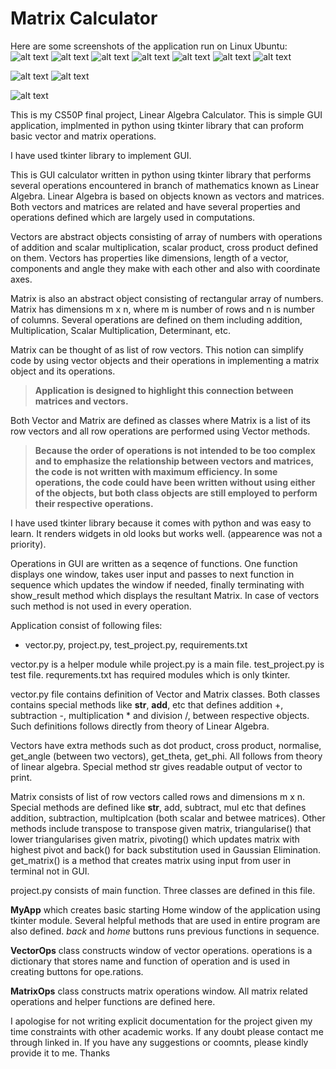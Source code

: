 # Matrix Calculator

Here are some screenshots of the application run on Linux Ubuntu:
  ![alt text](screenshots/home_window.png)
  ![alt text](screenshots/vector_window.png)
  ![alt text](screenshots/general_vector_input.png)
  ![alt text](screenshots/general_vector_result.png)
  ![alt text](screenshots/input_result_vector.png)
  ![alt text](screenshots/matrix_window.png)
  ![alt text](screenshots/general_matrix_input.png)

  
  ![alt text](screenshots/general_matrix_input2.png)
  ![alt text](screenshots/general_matrix_input3.png) 

  
  ![alt text](screenshots/general_matrix_result.png)
   
   
This is my CS50P final project, Linear Algebra Calculator. This is simple GUI application, implmented in python using tkinter library that can proform basic vector and matrix operations. 

I have used tkinter library to implement GUI.

This is GUI calculator written in python using tkinter library that performs several operations encountered in branch of mathematics known as Linear Algebra. 
Linear Algebra is based on objects known as vectors and matrices. Both vectors and matrices are related and have several properties and operations defined which are largely used in computations. 
  
  Vectors are abstract objects consisting of array of numbers with operations of addition and scalar multiplication, scalar product, cross  product defined on them. Vectors has properties like dimensions, length of a vector, components and angle they make with each other and also with coordinate axes. 

  Matrix is also an abstract object consisting of rectangular array of numbers. Matrix has dimensions m x n, where m is number of rows and n is number of columns. Several operations are defined on them including addition, Multiplication, Scalar Multiplication, Determinant, etc.

  Matrix can be thought of as list of row vectors. This notion can simplify code by using vector objects and their operations in implementing a matrix object and its operations. 

  >**Application is designed to highlight this connection between matrices and vectors.**

  Both Vector and Matrix are defined as classes where Matrix is a list of its row vectors and all row operations are performed using Vector methods.

  >**Because the order of operations is not intended to be too complex and to emphasize the relationship between vectors and matrices, the code is not written with maximum efficiency. In some operations, the code could have been written without using either of the objects, but both class objects are still employed to perform their respective operations.**

  I have used tkinter library because it comes with python and was easy to learn. It renders widgets in old looks but works well. (appearence was not a priority).

  Operations in GUI are written as a seqence of functions. One function displays one window, takes user input and passes to next function in sequence which updates the window if needed, finally terminating with show_result method which displays the resultant Matrix. In case of vectors such method is not used in every operation.

  Application consist of following files:
  - vector.py,  project.py, test_project.py, requirements.txt

  vector.py is a helper module while project.py is a main file. test_project.py is test file. requrements.txt has required modules which is only tkinter.

  vector.py file contains definition of Vector and Matrix classes. Both classes contains special methods like __str__, __add__, etc that defines addition +, subtraction -, multiplication * and division /, between respective objects. Such definitions follows directly from theory of Linear Algebra. 

  Vectors have extra methods such as dot product, cross product, normalise, get_angle (between two vectors), get_theta, get_phi. All follows from theory of linear algebra. Special method str gives readable output of vector to print.

  Matrix consists of list of row vectors called rows and dimensions m x n. Special methods are defined like __str__, add, subtract, mul etc that defines addition, subtraction, multiplcation (both scalar and betwee matrices). Other methods include transpose to transpose given matrix, triangularise() that lower triangularises given matrix, pivoting() which updates matrix with highest pivot and back() for back substitution used in Gaussian Elimination. get_matrix() is a method that creates matrix using input from user in terminal not in GUI. 

  project.py consists of main function. Three classes are defined in this file. 
  
  **MyApp** which creates basic starting Home window of the application using tkinter module. Several helpful methods that are used in entire program are also defined. *back* and *home* buttons runs previous functions in sequence.

  **VectorOps** class constructs window of vector operations. operations is a dictionary that stores name and function of operation and is used in creating buttons for ope.rations. 

  **MatrixOps** class constructs matrix operations window. All matrix related operations and helper functions are defined here.

  I apologise for not writing explicit documentation for the project given my time constraints with other academic works. If any doubt please contact me through linked in. 
  If you have any suggestions or coomnts, please kindly provide it to me.
  Thanks

  

   


     
    



  
  
  


